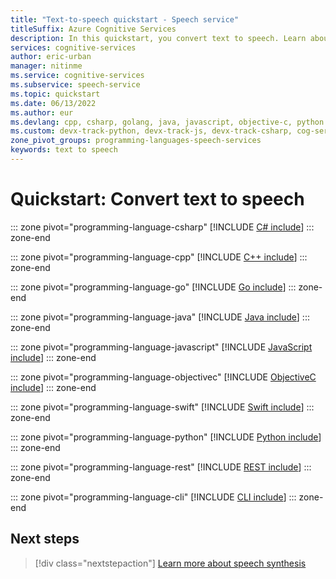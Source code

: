 ```yaml
---
title: "Text-to-speech quickstart - Speech service"
titleSuffix: Azure Cognitive Services
description: In this quickstart, you convert text to speech. Learn about object construction and design patterns, supported audio output formats, and custom configuration options for speech synthesis.
services: cognitive-services
author: eric-urban
manager: nitinme
ms.service: cognitive-services
ms.subservice: speech-service
ms.topic: quickstart
ms.date: 06/13/2022
ms.author: eur
ms.devlang: cpp, csharp, golang, java, javascript, objective-c, python
ms.custom: devx-track-python, devx-track-js, devx-track-csharp, cog-serv-seo-aug-2020, mode-other
zone_pivot_groups: programming-languages-speech-services
keywords: text to speech
---
```


# Quickstart: Convert text to speech

::: zone pivot="programming-language-csharp"
[!INCLUDE [C# include](includes/quickstarts/text-to-speech-basics/csharp.md)]
::: zone-end

::: zone pivot="programming-language-cpp"
[!INCLUDE [C++ include](includes/quickstarts/text-to-speech-basics/cpp.md)]
::: zone-end

::: zone pivot="programming-language-go"
[!INCLUDE [Go include](includes/quickstarts/text-to-speech-basics/go.md)]
::: zone-end

::: zone pivot="programming-language-java"
[!INCLUDE [Java include](includes/quickstarts/text-to-speech-basics/java.md)]
::: zone-end

::: zone pivot="programming-language-javascript"
[!INCLUDE [JavaScript include](includes/quickstarts/text-to-speech-basics/javascript.md)]
::: zone-end

::: zone pivot="programming-language-objectivec"
[!INCLUDE [ObjectiveC include](includes/quickstarts/text-to-speech-basics/objectivec.md)]
::: zone-end

::: zone pivot="programming-language-swift"
[!INCLUDE [Swift include](includes/quickstarts/text-to-speech-basics/swift.md)]
::: zone-end

::: zone pivot="programming-language-python"
[!INCLUDE [Python include](./includes/quickstarts/text-to-speech-basics/python.md)]
::: zone-end

::: zone pivot="programming-language-rest"
[!INCLUDE [REST include](includes/quickstarts/text-to-speech-basics/rest.md)]
::: zone-end

::: zone pivot="programming-language-cli"
[!INCLUDE [CLI include](includes/quickstarts/text-to-speech-basics/cli.md)]
::: zone-end

## Next steps

> [!div class="nextstepaction"]
> [Learn more about speech synthesis](how-to-speech-synthesis.md)

